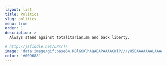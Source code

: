 ```yaml
---
layout: list
title: Politics
slug: politics
menu: true
order: 1
description: >
  Always stand against totalitarianism and back liberty.

# http://jsfiddle.net/LPxrT/
image: 'data:image/gif;base64,R0lGODlhAQABAPAAAACWiP///yH5BAAAAAAALAAAAAABAAEAAAICRAEAOw=='
color: '#009688'
---
```

